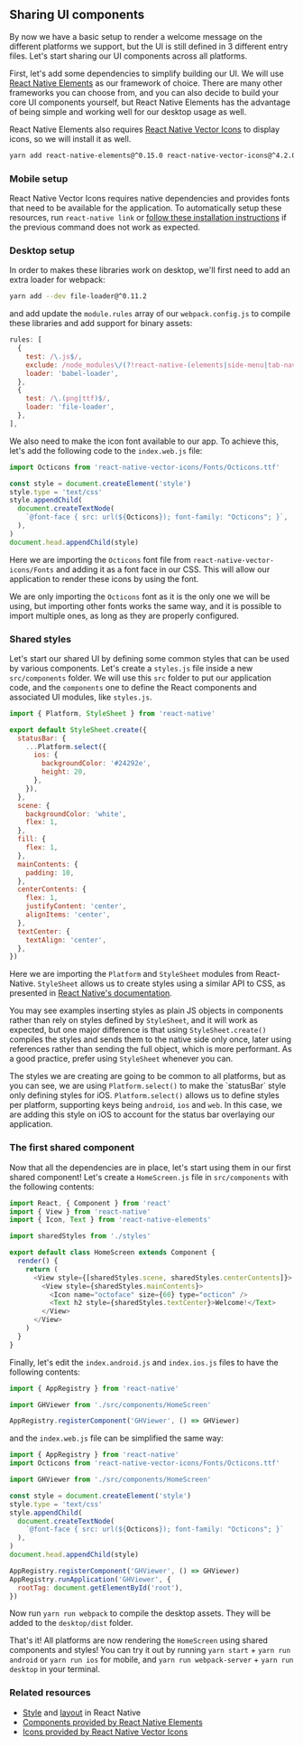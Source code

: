 ## Sharing UI components

By now we have a basic setup to render a welcome message on the different platforms we support, but the UI is still defined in 3 different entry files. Let's start sharing our UI components across all platforms.

First, let's add some dependencies to simplify building our UI. We will use [React Native Elements](https://react-native-training.github.io/react-native-elements/) as our framework of choice. There are many other frameworks you can choose from, and you can also decide to build your core UI components yourself, but React Native Elements has the advantage of being simple and working well for our desktop usage as well.

React Native Elements also requires [React Native Vector Icons](https://github.com/oblador/react-native-vector-icons) to display icons, so we will install it as well.

```bash
yarn add react-native-elements@^0.15.0 react-native-vector-icons@^4.2.0
```

### Mobile setup

React Native Vector Icons requires native dependencies and provides fonts that need to be available for the application. To automatically setup these resources, run `react-native link` or [follow these installation instructions](https://github.com/oblador/react-native-vector-icons#installation) if the previous command does not work as expected.

### Desktop setup

In order to makes these libraries work on desktop, we'll first need to add an extra loader for webpack:

```bash
yarn add --dev file-loader@^0.11.2
```

and add update the `module.rules` array of our `webpack.config.js` to compile these libraries and add support for binary assets:

```js
rules: [
  {
    test: /\.js$/,
    exclude: /node_modules\/(?!react-native-(elements|side-menu|tab-navigator|vector-icons)\/).*/,
    loader: 'babel-loader',
  },
  {
    test: /\.(png|ttf)$/,
    loader: 'file-loader',
  },
],
```

We also need to make the icon font available to our app. To achieve this, let's add the following code to the `index.web.js` file:

```js
import Octicons from 'react-native-vector-icons/Fonts/Octicons.ttf'

const style = document.createElement('style')
style.type = 'text/css'
style.appendChild(
  document.createTextNode(
    `@font-face { src: url(${Octicons}); font-family: "Octicons"; }`,
  ),
)
document.head.appendChild(style)
```

Here we are importing the `Octicons` font file from `react-native-vector-icons/Fonts` and adding it as a font face in our CSS. This will allow our application to render these icons by using the font.

We are only importing the `Octicons` font as it is the only one we will be using, but importing other fonts works the same way, and it is possible to import multiple ones, as long as they are properly configured.

### Shared styles

Let's start our shared UI by defining some common styles that can be used by various components. Let's create a `styles.js` file inside a new `src/components` folder. We will use this `src` folder to put our application code, and the `components` one to define the React components and associated UI modules, like `styles.js`.

```js
import { Platform, StyleSheet } from 'react-native'

export default StyleSheet.create({
  statusBar: {
    ...Platform.select({
      ios: {
        backgroundColor: '#24292e',
        height: 20,
      },
    }),
  },
  scene: {
    backgroundColor: 'white',
    flex: 1,
  },
  fill: {
    flex: 1,
  },
  mainContents: {
    padding: 10,
  },
  centerContents: {
    flex: 1,
    justifyContent: 'center',
    alignItems: 'center',
  },
  textCenter: {
    textAlign: 'center',
  },
})
```

Here we are importing the `Platform` and `StyleSheet` modules from React-Native. `StyleSheet` allows us to create styles using a similar API to CSS, as presented in [React Native's documentation](https://facebook.github.io/react-native/releases/0.42/docs/style.html).

You may see examples inserting styles as plain JS objects in components rather than rely on styles defined by `StyleSheet`, and it will work as expected, but one major difference is that using `StyleSheet.create()` compiles the styles and sends them to the native side only once, later using references rather than sending the full object, which is more performant. As a good practice, prefer using `StyleSheet` whenever you can.

The styles we are creating are going to be common to all platforms, but as you can see, we are using `Platform.select()` to make the \`statusBar\` style only defining styles for iOS. `Platform.select()` allows us to define styles per platform, supporting keys being `android`, `ios` and `web`. In this case, we are adding this style on iOS to account for the status bar overlaying our application.

### The first shared component

Now that all the dependencies are in place, let's start using them in our first shared component! Let's create a `HomeScreen.js` file in `src/components` with the following contents:

```js
import React, { Component } from 'react'
import { View } from 'react-native'
import { Icon, Text } from 'react-native-elements'

import sharedStyles from './styles'

export default class HomeScreen extends Component {
  render() {
    return (
      <View style={[sharedStyles.scene, sharedStyles.centerContents]}>
        <View style={sharedStyles.mainContents}>
          <Icon name="octoface" size={60} type="octicon" />
          <Text h2 style={sharedStyles.textCenter}>Welcome!</Text>
        </View>
      </View>
    )
  }
}
```

Finally, let's edit the `index.android.js` and `index.ios.js` files to have the following contents:

```js
import { AppRegistry } from 'react-native'

import GHViewer from './src/components/HomeScreen'

AppRegistry.registerComponent('GHViewer', () => GHViewer)
```

and the `index.web.js` file can be simplified the same way:

```js
import { AppRegistry } from 'react-native'
import Octicons from 'react-native-vector-icons/Fonts/Octicons.ttf'

import GHViewer from './src/components/HomeScreen'

const style = document.createElement('style')
style.type = 'text/css'
style.appendChild(
  document.createTextNode(
    `@font-face { src: url(${Octicons}); font-family: "Octicons"; }`
  ),
)
document.head.appendChild(style)

AppRegistry.registerComponent('GHViewer', () => GHViewer)
AppRegistry.runApplication('GHViewer', {
  rootTag: document.getElementById('root'),
})
```

Now run `yarn run webpack` to compile the desktop assets. They will be added to the `desktop/dist` folder.

That's it! All platforms are now rendering the `HomeScreen` using shared components and styles! You can try it out by running `yarn start` + `yarn run android` or `yarn run ios` for mobile, and `yarn run webpack-server` + `yarn run desktop` in your terminal.

### Related resources

* [Style](http://facebook.github.io/react-native/releases/0.42/docs/style.html) and [layout](http://facebook.github.io/react-native/releases/0.42/docs/flexbox.html) in React Native
* [Components provided by React Native Elements](https://react-native-training.github.io/react-native-elements/API/HTML_style_headings/)
* [Icons provided by React Native Vector Icons](https://oblador.github.io/react-native-vector-icons/)



